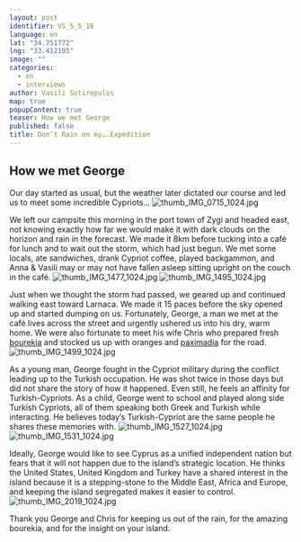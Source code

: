 ```yaml
---
layout: post
identifier: VS_5_5_16
language: en
lat: "34.751772"
lng: "33.412105"
image: ""
categories: 
  - en
  - interviews
author: Vasili Sotiropulos
map: true
popupContent: true
teaser: How we met George
published: false
title: Don’t Rain on my….Expedition
---
```

## How we met George


Our day started as usual, but the weather later dictated our course and led us to meet some incredible Cypriots…
![thumb_IMG_0715_1024.jpg]({{site.baseurl}}/media/thumb_IMG_0715_1024.jpg)


We left our campsite this morning in the port town of Zygi and headed east, not knowing exactly how far we would make it with dark clouds on the horizon and rain in the forecast. We made it 8km before tucking into a café for lunch and to wait out the storm, which had just begun. We met some locals, ate sandwiches, drank Cypriot coffee, played backgammon, and Anna & Vasili may or may not have fallen asleep sitting upright on the couch in the café. 
![thumb_IMG_1477_1024.jpg]({{site.baseurl}}/media/thumb_IMG_1477_1024.jpg)
![thumb_IMG_1495_1024.jpg]({{site.baseurl}}/media/thumb_IMG_1495_1024.jpg)

Just when we thought the storm had passed, we geared up and continued walking east toward Larnaca. We made it 15 paces before the sky opened up and started dumping on us. Fortunately, George, a man we met at the café lives across the street and urgently ushered us into his dry, warm home. We were also fortunate to meet his wife Chris who prepared fresh [bourekia](http://kopiaste.org/2007/11/bourekia-me-freskia-anari-pastries-with-fresh-anari-cheese/) and stocked us up with oranges and [paximadia](https://en.wikipedia.org/wiki/Paximadia) for the road.
![thumb_IMG_1499_1024.jpg]({{site.baseurl}}/media/thumb_IMG_1499_1024.jpg)

As a young man, George fought in the Cypriot military during the conflict leading up to the Turkish occupation. He was shot twice in those days but did not share the story of how it happened. Even still, he feels an affinity for Turkish-Cypriots.
As a child, George went to school and played along side Turkish Cypriots, all of them speaking both Greek and Turkish while interacting. He believes today’s Turkish-Cypriot are the same people he shares these memories with.
![thumb_IMG_1527_1024.jpg]({{site.baseurl}}/media/thumb_IMG_1527_1024.jpg)
![thumb_IMG_1531_1024.jpg]({{site.baseurl}}/media/thumb_IMG_1531_1024.jpg)

Ideally, George would like to see Cyprus as a unified independent nation but fears that it will not happen due to the island’s strategic location. He thinks the United States, United Kingdom and Turkey have a shared interest in the island because it is a stepping-stone to the Middle East, Africa and Europe, and keeping the island segregated makes it easier to control. 
![thumb_IMG_2019_1024.jpg]({{site.baseurl}}/media/thumb_IMG_2019_1024.jpg)

Thank you George and Chris for keeping us out of the rain, for the amazing bourekia, and for the insight on your island.     
